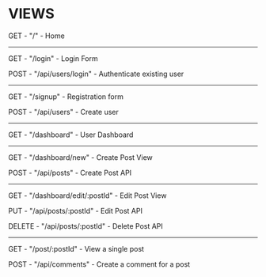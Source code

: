 # VIEWS

GET - "/" - Home

------

GET - "/login" - Login Form

POST - "/api/users/login" - Authenticate existing user

------

GET - "/signup" - Registration form

POST - "/api/users" - Create user

------

GET - "/dashboard" - User Dashboard

------

GET - "/dashboard/new" - Create Post View


POST - "/api/posts" - Create Post API

------

GET - "/dashboard/edit/:postId" - Edit Post View

PUT - "/api/posts/:postId" - Edit Post API

DELETE - "/api/posts/:postId" - Delete Post API

------

GET - "/post/:postId" - View a single post

POST - "/api/comments" - Create a comment for a post
